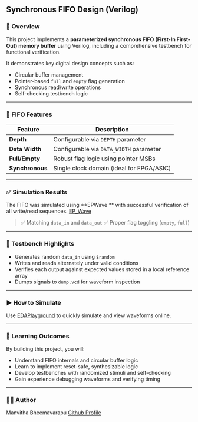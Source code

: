 
## Synchronous FIFO Design (Verilog)

### 🔧 Overview

This project implements a **parameterized synchronous FIFO (First-In First-Out) memory buffer** using Verilog, including a comprehensive testbench for functional verification.

It demonstrates key digital design concepts such as:

* Circular buffer management
* Pointer-based `full` and `empty` flag generation
* Synchronous read/write operations
* Self-checking testbench logic


---



### 📐 FIFO Features

| Feature         | Description                               |
| --------------- | ----------------------------------------- |
| **Depth**       | Configurable via `DEPTH` parameter        |
| **Data Width**  | Configurable via `DATA_WIDTH` parameter   |
| **Full/Empty**  | Robust flag logic using pointer MSBs      |
| **Synchronous** | Single clock domain (ideal for FPGA/ASIC) |

---

### ✅ Simulation Results

The FIFO was simulated using **EPWave ** with successful verification of all write/read sequences.
[EP_Wave]()

> ✅ Matching `data_in` and `data_out`
> ✅ Proper flag toggling (`empty`, `full`)


---

### 🧪 Testbench Highlights

* Generates random `data_in` using `$random`
* Writes and reads alternately under valid conditions
* Verifies each output against expected values stored in a local reference array
* Dumps signals to `dump.vcd` for waveform inspection

---

### ▶️ How to Simulate




   Use [EDAPlayground](https://www.edaplayground.com/) to quickly simulate and view waveforms online.

---

### 📌 Learning Outcomes

By building this project, you will:

* Understand FIFO internals and circular buffer logic
* Learn to implement reset-safe, synthesizable logic
* Develop testbenches with randomized stimuli and self-checking
* Gain experience debugging waveforms and verifying timing

---

### 👨‍💻 Author
Manvitha Bheemavarapu
[Github Profile](https://github.com/Manvi1670)
